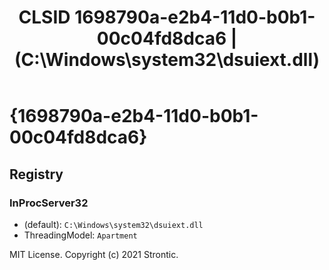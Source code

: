 ﻿---
title: "CLSID 1698790a-e2b4-11d0-b0b1-00c04fd8dca6 | (C:\\Windows\\system32\\dsuiext.dll)"
excerpt: What is COM-Object CLSID 1698790a-e2b4-11d0-b0b1-00c04fd8dca6?
---

# {1698790a-e2b4-11d0-b0b1-00c04fd8dca6}


## Registry


### InProcServer32

* (default): `C:\Windows\system32\dsuiext.dll`
* ThreadingModel: `Apartment`

MIT License. Copyright (c) 2021 Strontic.


